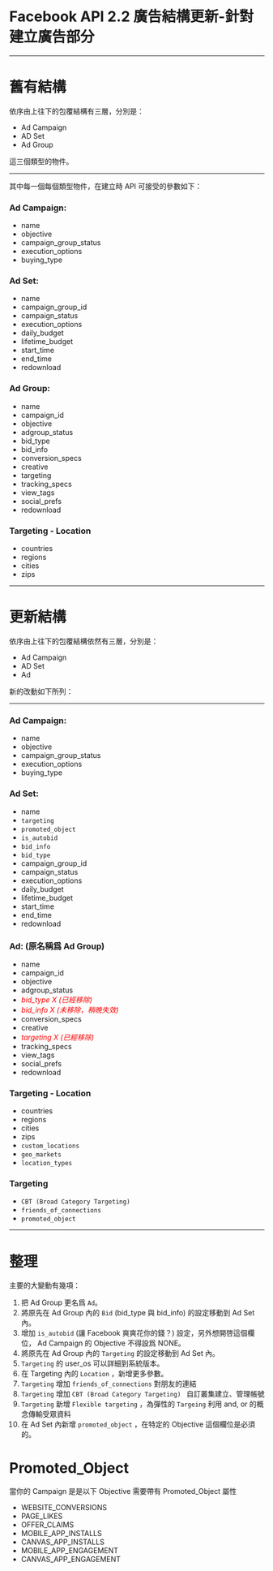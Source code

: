 # Facebook API 2.2 廣告結構更新-針對建立廣告部分

--------
# 舊有結構

依序由上往下的包覆結構有三層，分別是：

* Ad Campaign
* AD Set
* Ad Group

這三個類型的物件。

--------

其中每一個每個類型物件，在建立時 API 可接受的參數如下：

### Ad Campaign:

- name
- objective
- campaign_group_status
- execution_options
- buying_type
		
### Ad Set:

- name
- campaign_group_id
- campaign_status
- execution_options
- daily_budget
- lifetime_budget
- start_time
- end_time
- redownload
		
### Ad Group:

- name
- campaign_id
- objective
- adgroup_status
- bid_type
- bid_info
- conversion_specs
- creative
- targeting
- tracking_specs
- view_tags
- social_prefs
- redownload

### Targeting - Location

- countries
- regions
- cities
- zips

--------
# 更新結構

依序由上往下的包覆結構依然有三層，分別是：

* Ad Campaign
* AD Set
* Ad

新的改動如下所列：

--------

### Ad Campaign:

- name
- objective
- campaign_group_status
- execution_options
- buying_type
		
### Ad Set:

- name
- `targeting`
- `promoted_object` 
- `is_autobid`
- `bid_info`
- `bid_type`
- campaign_group_id
- campaign_status
- execution_options
- daily_budget
- lifetime_budget
- start_time
- end_time
- redownload
		
### Ad: (原名稱爲 Ad Group)

- name
- campaign_id
- objective
- adgroup_status
- <font color="red">*bid_type X (已經移除)*</font>
- <font color="red">*bid_info X (未移除，稍晚失效)*</font>
- conversion_specs
- creative
- <font color="red">*targeting X (已經移除)*</font>
- tracking_specs
- view_tags
- social_prefs
- redownload

### Targeting - Location

- countries
- regions
- cities
- zips
- `custom_locations`
- `geo_markets`
- `location_types`

### Targeting
- `CBT (Broad Category Targeting)`
- `friends_of_connections`
- `promoted_object`

--------

# 整理

主要的大變動有幾項：

1. 把 Ad Group 更名爲 `Ad`。
2. 將原先在 Ad Group 內的 `Bid` (bid_type 與 bid_info) 的設定移動到 Ad Set 內。
3. 增加 `is_autobid` (讓 Facebook 爽爽花你的錢？) 設定，另外想開啓這個欄位， Ad Campaign 的 Objective 不得設爲 NONE。
4. 將原先在 Ad Group 內的 `Targeting` 的設定移動到 Ad Set 內。
5. `Targeting` 的 user_os 可以詳細到系統版本。
6. 在 Targeting 內的 `Location` ，新增更多參數。
7. `Targeting` 增加 `friends_of_connections` 對朋友的連結
8. `Targeting` 增加 `CBT (Broad Category Targeting) ` 自訂叢集建立、管理帳號
9. `Targeting` 新增 `Flexible targeting` ，為彈性的 `Targeing` 利用 and, or 的概念傳輸受眾資料
10. 在 Ad Set 內新增 `promoted_object` ，在特定的 Objective 這個欄位是必須的。


# Promoted_Object

當你的 Campaign 是是以下 Objective 需要帶有 Promoted_Object 屬性

- WEBSITE_CONVERSIONS
- PAGE_LIKES
- OFFER_CLAIMS
- MOBILE_APP_INSTALLS
- CANVAS_APP_INSTALLS
- MOBILE_APP_ENGAGEMENT
- CANVAS_APP_ENGAGEMENT

